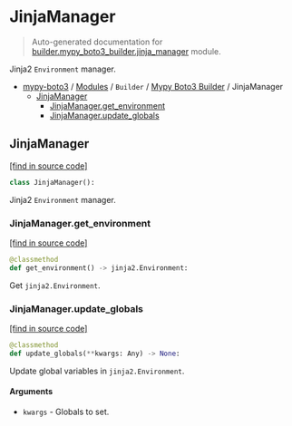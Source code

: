 # JinjaManager

> Auto-generated documentation for [builder.mypy_boto3_builder.jinja_manager](https://github.com/vemel/mypy_boto3/blob/master/builder/mypy_boto3_builder/jinja_manager.py) module.

Jinja2 `Environment` manager.

- [mypy-boto3](../../README.md#mypy_boto3) / [Modules](../../MODULES.md#mypy-boto3-modules) / `Builder` / [Mypy Boto3 Builder](index.md#mypy-boto3-builder) / JinjaManager
    - [JinjaManager](#jinjamanager)
        - [JinjaManager.get_environment](#jinjamanagerget_environment)
        - [JinjaManager.update_globals](#jinjamanagerupdate_globals)

## JinjaManager

[[find in source code]](https://github.com/vemel/mypy_boto3/blob/master/builder/mypy_boto3_builder/jinja_manager.py#L15)

```python
class JinjaManager():
```

Jinja2 `Environment` manager.

### JinjaManager.get_environment

[[find in source code]](https://github.com/vemel/mypy_boto3/blob/master/builder/mypy_boto3_builder/jinja_manager.py#L35)

```python
@classmethod
def get_environment() -> jinja2.Environment:
```

Get `jinja2.Environment`.

### JinjaManager.update_globals

[[find in source code]](https://github.com/vemel/mypy_boto3/blob/master/builder/mypy_boto3_builder/jinja_manager.py#L25)

```python
@classmethod
def update_globals(**kwargs: Any) -> None:
```

Update global variables in `jinja2.Environment`.

#### Arguments

- `kwargs` - Globals to set.
